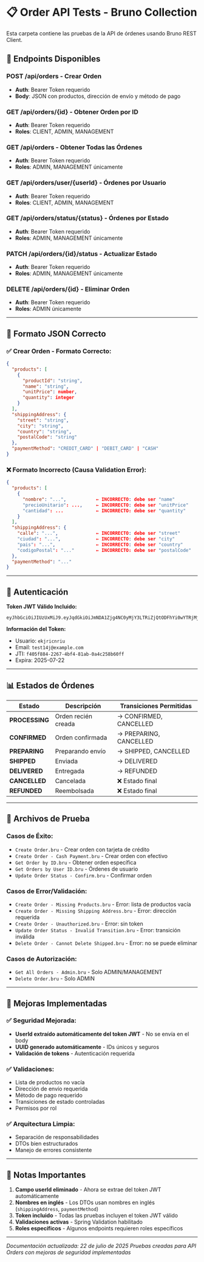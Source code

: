 # 📋 Order API Tests - Bruno Collection

Esta carpeta contiene las pruebas de la API de órdenes usando Bruno REST Client.

## 🔗 Endpoints Disponibles

### **POST /api/orders** - Crear Orden
- **Auth**: Bearer Token requerido
- **Body**: JSON con productos, dirección de envío y método de pago

### **GET /api/orders/{id}** - Obtener Orden por ID
- **Auth**: Bearer Token requerido
- **Roles**: CLIENT, ADMIN, MANAGEMENT

### **GET /api/orders** - Obtener Todas las Órdenes
- **Auth**: Bearer Token requerido  
- **Roles**: ADMIN, MANAGEMENT únicamente

### **GET /api/orders/user/{userId}** - Órdenes por Usuario
- **Auth**: Bearer Token requerido
- **Roles**: CLIENT, ADMIN, MANAGEMENT

### **GET /api/orders/status/{status}** - Órdenes por Estado
- **Auth**: Bearer Token requerido
- **Roles**: ADMIN, MANAGEMENT únicamente

### **PATCH /api/orders/{id}/status** - Actualizar Estado
- **Auth**: Bearer Token requerido
- **Roles**: ADMIN, MANAGEMENT únicamente

### **DELETE /api/orders/{id}** - Eliminar Orden
- **Auth**: Bearer Token requerido
- **Roles**: ADMIN únicamente

---

## 📝 Formato JSON Correcto

### **✅ Crear Orden - Formato Correcto:**
```json
{
  "products": [
    {
      "productId": "string",
      "name": "string", 
      "unitPrice": number,
      "quantity": integer
    }
  ],
  "shippingAddress": {
    "street": "string",
    "city": "string",
    "country": "string", 
    "postalCode": "string"
  },
  "paymentMethod": "CREDIT_CARD" | "DEBIT_CARD" | "CASH"
}
```

### **❌ Formato Incorrecto (Causa Validation Error):**
```json
{
  "products": [
    {
      "nombre": "...",           ← INCORRECTO: debe ser "name"
      "precioUnitario": ...,     ← INCORRECTO: debe ser "unitPrice"
      "cantidad": ...            ← INCORRECTO: debe ser "quantity"
    }
  ],
  "shippingAddress": {
    "calle": "...",              ← INCORRECTO: debe ser "street"
    "ciudad": "...",             ← INCORRECTO: debe ser "city"
    "pais": "...",               ← INCORRECTO: debe ser "country"
    "codigoPostal": "..."        ← INCORRECTO: debe ser "postalCode"
  },
  "paymentMethod": "..."
}
```

---

## 🔐 Autenticación

**Token JWT Válido Incluido:**
```
eyJhbGciOiJIUzUxMiJ9.eyJqdGkiOiJmNDA1Zjg4NC0yMjY3LTRiZjQtODFhYi0wYTRjMjU4YjYwZmYiLCJ1c2VyTmFtZSI6ImVranJpY25yaXUiLCJzdWIiOiJ0ZXN0MTRqQGV4YW1wbGUuY29tIiwiaWF0IjoxNzUzMTk5ODA5LCJleHAiOjE3NTMyODYyMDl9.MClsPbgHrjq0s0DncJdiUFhtUofjLal7bdQKDosInGLwsf66NFttXy0nheGaxEUlbr6kV3ZeGLQ0m2ZeEAqlrw
```

**Información del Token:**
- Usuario: `ekjricnriu`
- Email: `test14j@example.com`
- JTI: `f405f884-2267-4bf4-81ab-0a4c258b60ff`
- Expira: 2025-07-22

---

## 📊 Estados de Órdenes

| Estado | Descripción | Transiciones Permitidas |
|--------|-------------|------------------------|
| **PROCESSING** | Orden recién creada | → CONFIRMED, CANCELLED |
| **CONFIRMED** | Orden confirmada | → PREPARING, CANCELLED |
| **PREPARING** | Preparando envío | → SHIPPED, CANCELLED |
| **SHIPPED** | Enviada | → DELIVERED |
| **DELIVERED** | Entregada | → REFUNDED |
| **CANCELLED** | Cancelada | ❌ Estado final |
| **REFUNDED** | Reembolsada | ❌ Estado final |

---

## 🧪 Archivos de Prueba

### **Casos de Éxito:**
- `Create Order.bru` - Crear orden con tarjeta de crédito
- `Create Order - Cash Payment.bru` - Crear orden con efectivo
- `Get Order by ID.bru` - Obtener orden específica
- `Get Orders by User ID.bru` - Órdenes de usuario
- `Update Order Status - Confirm.bru` - Confirmar orden

### **Casos de Error/Validación:**
- `Create Order - Missing Products.bru` - Error: lista de productos vacía
- `Create Order - Missing Shipping Address.bru` - Error: dirección requerida
- `Create Order - Unauthorized.bru` - Error: sin token
- `Update Order Status - Invalid Transition.bru` - Error: transición inválida
- `Delete Order - Cannot Delete Shipped.bru` - Error: no se puede eliminar

### **Casos de Autorización:**
- `Get All Orders - Admin.bru` - Solo ADMIN/MANAGEMENT
- `Delete Order.bru` - Solo ADMIN

---

## 🚀 Mejoras Implementadas

### **✅ Seguridad Mejorada:**
- **UserId extraído automáticamente del token JWT** - No se envía en el body
- **UUID generado automáticamente** - IDs únicos y seguros
- **Validación de tokens** - Autenticación requerida

### **✅ Validaciones:**
- Lista de productos no vacía
- Dirección de envío requerida  
- Método de pago requerido
- Transiciones de estado controladas
- Permisos por rol

### **✅ Arquitectura Limpia:**
- Separación de responsabilidades
- DTOs bien estructurados
- Manejo de errores consistente

---

## 📝 Notas Importantes

1. **Campo userId eliminado** - Ahora se extrae del token JWT automáticamente
2. **Nombres en inglés** - Los DTOs usan nombres en inglés (`shippingAddress`, `paymentMethod`)
3. **Token incluido** - Todas las pruebas incluyen el token JWT válido
4. **Validaciones activas** - Spring Validation habilitado
5. **Roles específicos** - Algunos endpoints requieren roles específicos

---

*Documentación actualizada: 22 de julio de 2025*
*Pruebas creadas para API Orders con mejoras de seguridad implementadas*
